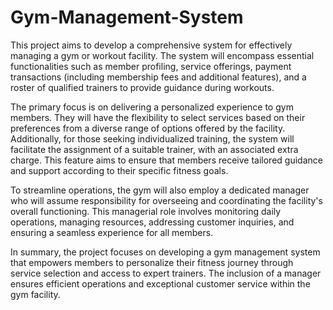 # Gym-Management-System
This project aims to develop a comprehensive system for effectively managing a gym or workout facility. The system will encompass essential functionalities such as member profiling, service offerings, payment transactions (including membership fees and additional features), and a roster of qualified trainers to provide guidance during workouts.

The primary focus is on delivering a personalized experience to gym members. They will have the flexibility to select services based on their preferences from a diverse range of options offered by the facility. Additionally, for those seeking individualized training, the system will facilitate the assignment of a suitable trainer, with an associated extra charge. This feature aims to ensure that members receive tailored guidance and support according to their specific fitness goals.

To streamline operations, the gym will also employ a dedicated manager who will assume responsibility for overseeing and coordinating the facility's overall functioning. This managerial role involves monitoring daily operations, managing resources, addressing customer inquiries, and ensuring a seamless experience for all members.

In summary, the project focuses on developing a gym management system that empowers members to personalize their fitness journey through service selection and access to expert trainers. The inclusion of a manager ensures efficient operations and exceptional customer service within the gym facility.
